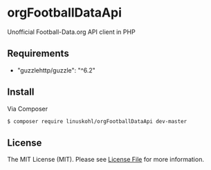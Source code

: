 # orgFootballDataApi

Unofficial Football-Data.org API client in PHP


## Requirements
-  "guzzlehttp/guzzle": "^6.2"


## Install

Via Composer

``` bash
$ composer require linuskohl/orgFootballDataApi dev-master
```

## License

The MIT License (MIT). Please see [License File](LICENSE) for more information.

[link-author]: https://github.com/linuskohl

